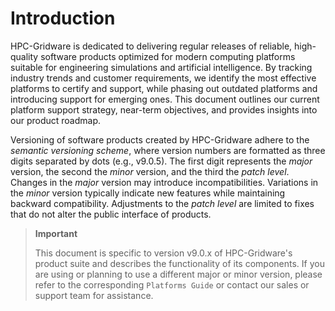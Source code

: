 # Introduction

HPC-Gridware is dedicated to delivering regular releases of reliable, high-quality software products optimized for modern computing platforms suitable for engineering simulations and artificial intelligence. By tracking industry trends and customer requirements, we identify the most effective platforms to certify and support, while phasing out outdated platforms and introducing support for emerging ones. This document outlines our current platform support strategy, near-term objectives, and provides insights into our product roadmap.

Versioning of software products created by HPC-Gridware adhere to the *semantic versioning scheme*, where version numbers are formatted as three digits separated by dots (e.g., v9.0.5). The first digit represents the *major* version, the second the *minor* version, and the third the *patch level*.
Changes in the *major* version may introduce incompatibilities. Variations in the *minor* version typically indicate new features while maintaining backward compatibility. Adjustments to the *patch level* are limited to fixes that do not alter the public interface of products.

> **Important**
> 
> This document is specific to version v9.0.x of HPC-Gridware's product suite and describes the functionality of its components. If you are using or planning to use a different major or minor version, please refer to the corresponding `Platforms Guide` or contact our sales or support team for assistance.

[//]: # (Eeach file has to end with two empty lines)

